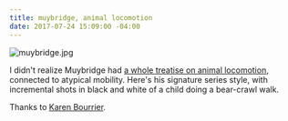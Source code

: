 ```yaml
---
title: muybridge, animal locomotion
date: 2017-07-24 15:09:00 -04:00
---
```


![muybridge.jpg](/uploads/muybridge.jpg)

I didn't realize Muybridge had [a whole treatise on animal locomotion](http://www.nineteenthcenturydisability.org/items/show/19), connected to atypical mobility. Here's his signature series style, with incremental shots in black and white of a child doing a bear-crawl walk.

Thanks to [Karen Bourrier](https://twitter.com/kbourrier).